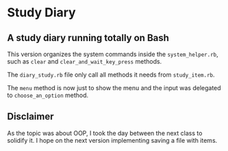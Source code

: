 # Study Diary
## A study diary running totally on Bash
This version organizes the system commands inside the `system_helper.rb`, such as `clear` and `clear_and_wait_key_press` methods.

The `diary_study.rb` file only call all methods it needs from `study_item.rb`.

The `menu` method is now just to show the menu and the input was delegated to `choose_an_option` method.

## Disclaimer

As the topic was about OOP, I took the day between the next class to solidify it. I hope on the next version implementing saving a file with items.